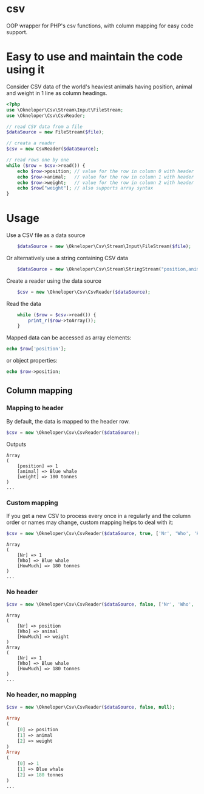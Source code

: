 # csv
OOP wrapper for PHP's csv functions, with column mapping for easy code support.
# Easy to use and maintain the code using it
Consider CSV data of the world's heaviest animals having position, animal and weight in 1 line as column headings.
```php
<?php
use \Okneloper\Csv\Stream\Input\FileStream;
use \Okneloper\Csv\CsvReader;

// read CSV data from a file
$dataSource = new FileStream($file);

// creata a reader
$csv = new CsvReader($dataSource);

// read rows one by one
while ($row = $csv->read()) {
    echo $row->position; // value for the row in column 0 with header 'position'
    echo $row->animal;   // value for the row in column 1 with header 'animal'
    echo $row->weight;   // value for the row in column 2 with header 'weight'
    echo $row["weight"]; // also supports array syntax 
}

```

# Usage 
Use a CSV file as a data source
```php
    $dataSource = new \Okneloper\Csv\Stream\Input\FileStream($file);
```
Or alternatively use a string containing CSV data
```php
    $dataSource = new \Okneloper\Csv\Stream\StringStream("position,animal,weight\n1,Blue whale,180 tonnes\n2,African Elephant,6350 kg\n3,Brown Bear,1 ton");
```
Create a reader using the data source
```php
    $csv = new \Okneloper\Csv\CsvReader($dataSource);
```
Read the data
```php
    while ($row = $csv->read()) {
        print_r($row->toArray());
    }
```
Mapped data can be accessed as array elements:
```php
echo $row['position'];
```
or object properties: 
```php
echo $row->position;
```

## Column mapping ##
### Mapping to header ###
By default, the data is mapped to the header row.
```php
$csv = new \Okneloper\Csv\CsvReader($dataSource);
```
Outputs
```
Array
(
    [position] => 1
    [animal] => Blue whale
    [weight] => 180 tonnes
)
...
```
### Custom mapping ###
If you get a new CSV to process every once in a regularly and the column order or names may change, custom mapping helps
 to deal with it:
```php
$csv = new \Okneloper\Csv\CsvReader($dataSource, true, ['Nr', 'Who', 'HowMuch']);
```
```
Array
(
    [Nr] => 1
    [Who] => Blue whale
    [HowMuch] => 180 tonnes
)
...
```

### No header ###
```php
$csv = new \Okneloper\Csv\CsvReader($dataSource, false, ['Nr', 'Who', 'HowMuch']);
```
```
Array
(
    [Nr] => position
    [Who] => animal
    [HowMuch] => weight
)
Array
(
    [Nr] => 1
    [Who] => Blue whale
    [HowMuch] => 180 tonnes
)
...
```

### No header, no mapping ###
```php
$csv = new \Okneloper\Csv\CsvReader($dataSource, false, null);
```
```php
Array
(
    [0] => position
    [1] => animal
    [2] => weight
)
Array
(
    [0] => 1
    [1] => Blue whale
    [2] => 180 tonnes
)
...
```
